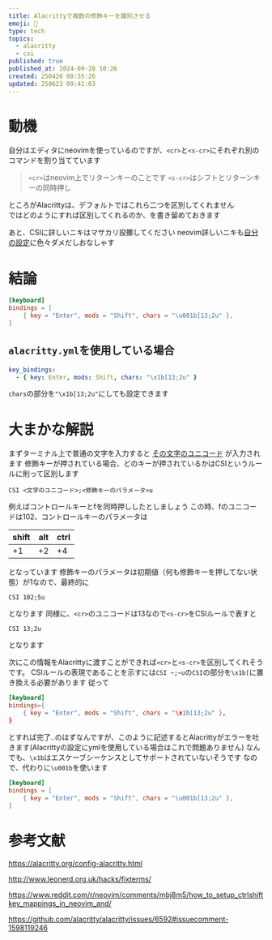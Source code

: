 ```yaml
---
title: Alacrittyで複数の修飾キーを識別させる
emoji: 🐷
type: tech
topics:
  - alacritty
  - csi
published: true
published_at: 2024-09-28 10:26
created: 250426 08:55:26
updated: 250623 09:41:03
---
```


# 動機

自分はエディタにneovimを使っているのですが、`<cr>`と`<s-cr>`にそれぞれ別のコマンドを割り当てています

> `<cr>`はneovim上でリターンキーのことです `<s-cr>`はシフトとリターンキーの同時押し

ところがAlacrittyは、デフォルトではこれら二つを区別してくれません</br>
ではどのようにすれば区別してくれるのか、を書き留めておきます

あと、CSIに詳しいニキはマサカリ投擲してください
neovim詳しいニキも[自分の設定](https://github.com/sugiura-hiromichi/.config)に色々ダメだしおなしゃす

# 結論

```toml:alacritty.toml
[keyboard]
bindings = [
	{ key = "Enter", mods = "Shift", chars = "\u001b[13;2u" },
]
```

## `alacritty.yml`を使用している場合

```yml:alacritty.yml
key_bindings:
  - { key: Enter, mods: Shift, chars: "\x1b[13;2u" }
```

`chars`の部分を`"\x1b[13;2u"`にしても設定できます

# 大まかな解説

まずターミナル上で普通の文字を入力すると
[その文字のユニコード](https://en.wikipedia.org/wiki/List_of_Unicode_characters) が入力されます
修飾キーが押されている場合、どのキーが押されているかはCSIというルールに則って区別します

```
CSI <文字のユニコード>;<修飾キーのパラメータ>u
```

例えばコントロールキーとfを同時押ししたとしましょう
この時、fのユニコードは102、コントロールキーのパラメータは

| shift | alt | ctrl |
| ----- | --- | ---- |
| +1    | +2  | +4   |

となっています 修飾キーのパラメータは初期値（何も修飾キーを押してない状態）が1なので、最終的に

```
CSI 102;5u
```

となります 同様に、`<cr>`のユニコードは13なので`<s-cr>`をCSIルールで表すと

```
CSI 13;2u
```

となります

次にこの情報をAlacrittyに渡すことができれば`<cr>`と`<s-cr>`を区別してくれそうです。
CSIルールの表現であることを示すには`CSI ~;~u`の`CSI`の部分を`\x1b[`に置き換える必要があります 従って

```toml:alacritty.toml
[keyboard]
bindings={
	{ key = "Enter", mods = "Shift", chars = "\x1b[13;2u" },
}
```

とすれば完了..のはずなんですが、このように記述するとAlacrittyがエラーを吐きます(Alacrittyの設定にymlを使用している場合はこれで問題ありません)
なんでも、`\x1b`はエスケーブシーケンスとしてサポートされていないそうです
なので、代わりに`\u001b`を使います

```toml:alacritty.toml
[keyboard]
bindings = [
	{ key = "Enter", mods = "Shift", chars = "\u001b[13;2u" },
]
```

# 参考文献

https://alacritty.org/config-alacritty.html

http://www.leonerd.org.uk/hacks/fixterms/

https://www.reddit.com/r/neovim/comments/mbj8m5/how_to_setup_ctrlshiftkey_mappings_in_neovim_and/

https://github.com/alacritty/alacritty/issues/6592#issuecomment-1598119246

